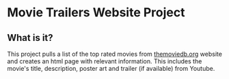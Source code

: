 # Movie Trailers Website Project

## What is it?

This project pulls a list of the top rated movies from [themoviedb.org](https://www.themoviedb.org/) website and creates an html page with relevant information. This includes the movie's title, description, poster art and trailer (if available) from Youtube.
